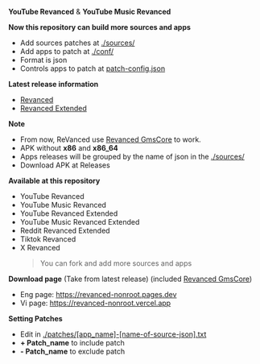**YouTube Revanced** & **YouTube Music Revanced**

**Now this repository can build more sources and apps**
 - Add sources patches at [./sources/](./sources)
 - Add apps to patch at [./conf/](./conf)
 - Format is json
 - Controls apps to patch at [patch-config.json](patch-config.json)

**Latest release information**
  - [Revanced](https://github.com/revanced/revanced-patches/releases/latest)
  - [Revanced Extended](https://github.com/inotia00/revanced-patches/releases/latest)

**Note**
  - From now, ReVanced use [Revanced GmsCore](https://github.com/revanced/gmscore) to work.
  - APK without **x86** and **x86_64**
  - Apps releases will be grouped by the name of json in the [./sources/](./sources)
  - Download APK at Releases

**Available at this repository**
 - YouTube Revanced
 - YouTube Music Revanced
 - YouTube Revanced Extended
 - YouTube Music Revanced Extended
 - Reddit Revanced Extended
 - Tiktok Revanced
 - X Revanced
   > You can fork and add more sources and apps

**Download page** (Take from latest release) (included [Revanced GmsCore](https://github.com/revanced/gmscore))
  - Eng page: https://revanced-nonroot.pages.dev
  - Vi page: https://revanced-nonroot.vercel.app

**Setting Patches**
 - Edit in [./patches/[app_name]-[name-of-source-json].txt](./patches/)   
 - **+ Patch_name** to include patch
 - **- Patch_name** to exclude patch 
